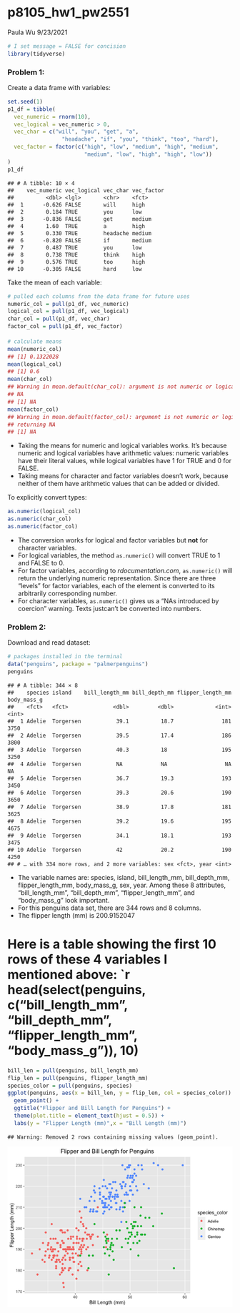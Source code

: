 p8105\_hw1\_pw2551
================
Paula Wu
9/23/2021

``` r
# I set message = FALSE for concision
library(tidyverse)
```

### **Problem 1**:

Create a data frame with variables:

``` r
set.seed(1) 
p1_df = tibble(
  vec_numeric = rnorm(10),
  vec_logical = vec_numeric > 0,
  vec_char = c("will", "you", "get", "a", 
                 "headache", "if", "you", "think", "too", "hard"),
  vec_factor = factor(c("high", "low", "medium", "high", "medium", 
                        "medium", "low", "high", "high", "low"))
)
p1_df
```

    ## # A tibble: 10 × 4
    ##    vec_numeric vec_logical vec_char vec_factor
    ##          <dbl> <lgl>       <chr>    <fct>     
    ##  1      -0.626 FALSE       will     high      
    ##  2       0.184 TRUE        you      low       
    ##  3      -0.836 FALSE       get      medium    
    ##  4       1.60  TRUE        a        high      
    ##  5       0.330 TRUE        headache medium    
    ##  6      -0.820 FALSE       if       medium    
    ##  7       0.487 TRUE        you      low       
    ##  8       0.738 TRUE        think    high      
    ##  9       0.576 TRUE        too      high      
    ## 10      -0.305 FALSE       hard     low

Take the mean of each variable:

``` r
# pulled each columns from the data frame for future uses
numeric_col = pull(p1_df, vec_numeric)
logical_col = pull(p1_df, vec_logical)
char_col = pull(p1_df, vec_char)
factor_col = pull(p1_df, vec_factor)

# calculate means
mean(numeric_col)
## [1] 0.1322028
mean(logical_col)
## [1] 0.6
mean(char_col)
## Warning in mean.default(char_col): argument is not numeric or logical: returning
## NA
## [1] NA
mean(factor_col)
## Warning in mean.default(factor_col): argument is not numeric or logical:
## returning NA
## [1] NA
```

-   Taking the means for numeric and logical variables works. It’s
    because numeric and logical variables have arithmetic values:
    numeric variables have their literal values, while logical variables
    have 1 for TRUE and 0 for FALSE. <br>
-   Taking means for character and factor variables doesn’t work,
    because neither of them have arithmetic values that can be added or
    divided. <br>

To explicitly convert types:

``` r
as.numeric(logical_col)
as.numeric(char_col)
as.numeric(factor_col)
```

-   The conversion works for logical and factor variables but **not**
    for character variables. <br>
-   For logical variables, the method `as.numeric()` will convert TRUE
    to 1 and FALSE to 0. <br>
-   For factor variables, according to *rdocumentation.com*,
    `as.numeric()` will return the underlying numeric representation.
    Since there are three “levels” for factor variables, each of the
    element is converted to its arbitrarily corresponding number. <br>
-   For character variables, `as.numeric()` gives us a “NAs introduced
    by coercion” warning. Texts justcan’t be converted into numbers.
    <br>

### **Problem 2**:

Download and read dataset:

``` r
# packages installed in the terminal
data("penguins", package = "palmerpenguins")
penguins
```

    ## # A tibble: 344 × 8
    ##    species island    bill_length_mm bill_depth_mm flipper_length_mm body_mass_g
    ##    <fct>   <fct>              <dbl>         <dbl>             <int>       <int>
    ##  1 Adelie  Torgersen           39.1          18.7               181        3750
    ##  2 Adelie  Torgersen           39.5          17.4               186        3800
    ##  3 Adelie  Torgersen           40.3          18                 195        3250
    ##  4 Adelie  Torgersen           NA            NA                  NA          NA
    ##  5 Adelie  Torgersen           36.7          19.3               193        3450
    ##  6 Adelie  Torgersen           39.3          20.6               190        3650
    ##  7 Adelie  Torgersen           38.9          17.8               181        3625
    ##  8 Adelie  Torgersen           39.2          19.6               195        4675
    ##  9 Adelie  Torgersen           34.1          18.1               193        3475
    ## 10 Adelie  Torgersen           42            20.2               190        4250
    ## # … with 334 more rows, and 2 more variables: sex <fct>, year <int>

-   The variable names are: species, island, bill\_length\_mm,
    bill\_depth\_mm, flipper\_length\_mm, body\_mass\_g, sex, year.
    Among these 8 attributes, “bill\_length\_mm”, “bill\_depth\_mm”,
    “flipper\_length\_mm”, and “body\_mass\_g” look important. <br>
-   For this penguins data set, there are 344 rows and 8 columns. <br>
-   The flipper length (mm) is 200.9152047

# Here is a table showing the first 10 rows of these 4 variables I mentioned above: \`r head(select(penguins, c(“bill\_length\_mm”, “bill\_depth\_mm”, “flipper\_length\_mm”, “body\_mass\_g”)), 10)

``` r
bill_len = pull(penguins, bill_length_mm)
flip_len = pull(penguins, flipper_length_mm)
species_color = pull(penguins, species)
ggplot(penguins, aes(x = bill_len, y = flip_len, col = species_color)) + 
  geom_point() + 
  ggtitle("Flipper and Bill Length for Penguins") +
  theme(plot.title = element_text(hjust = 0.5)) +
  labs(y = "Flipper Length (mm)",x = "Bill Length (mm)")
```

    ## Warning: Removed 2 rows containing missing values (geom_point).

![](p8105_hw1_pw2551_files/figure-gfm/unnamed-chunk-6-1.png)<!-- -->
